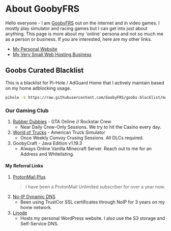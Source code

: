 # About GoobyFRS

Hello everyone - I am [GoobyFRS](https://linktr.ee/goobyfrs) out on the internet and in video games. I mostly play simulator and racing games but I can get into just about anything. This page is more about my 'online' persona and not so much me as a person or business. If you are interested, here are my other links.

- [My Personal Website](https://www.mattfaulkner.net/)
- [My Very Small Web Hosting Business](https://www.grhost.net/)

## Goobs Curated Blacklist

This is a blacklist for Pi-Hole / AdGuard Home that I actively maintain based on my home adblocking usage.

```bash
pihole -b https://raw.githubusercontent.com/GoobyFRS/goobs-blocklist/main/blocklist.txt
```

### Our Gaming Club

1. [Rubber Dubbies](https://socialclub.rockstargames.com/crew/rubber_dubbys/wall) - GTA Online // Rockstar Crew
    - Near Daily Crew-Only Sessions. We try to hit the Casino every day.
2. [World of Trucks](https://www.worldoftrucks.com/en/profile/154371) - American Truck Simulator
    - Once Weekly Convoy Crusing Sessions. All DLCs required.
3. GoobyCraft - Java Edition v1.19.3
    - Always Online Vanilla Minecraft Server. Reach out to me for an Address and Whitelisting.

#### My Referral Links

1. [ProtonMail Plus](https://pr.tn/ref/9E1AC5Q1T3Z0)
    > I have been a ProtonMail Unlimited subscriber for over a year now.
2. [No-IP Dynamic DNS](https://www.noip.com/?fpr=p0dcn)
    - Been using TrustCor SSL certificates through NoIP for 3 years on my home network.
3. [Linode](https://www.linode.com/lp/refer/?r=d46f7cf236f69208c12b9ebc684046a2f8516247)
    - Hosts my personal WordPress website. I also use the S3 storage and Self-Service DNS.
